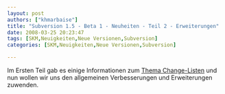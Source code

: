 ```yaml
---
layout: post
authors: ["khmarbaise"]
title: "Subversion 1.5 - Beta 1 - Neuheiten - Teil 2 - Erweiterungen"
date: 2008-03-25 20:23:47
tags: [SKM,Neuigkeiten,Neue Versionen,Subversion]
categories: [SKM,Neuigkeiten,Neue Versionen,Subversion]

---
```

Im Ersten Teil gab es einige Informationen zum <a href="https://blog.soebes.de/index.php?/archives/126-Subversion-1.5-Beta-1-Neuheiten-Teil-1-ChangeListen.html"  title="Change Listen">Thema Change-Listen</a> und nun wollen wir uns den allgemeinen Verbesserungen und Erweiterungen zuwenden.
